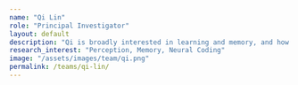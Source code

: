 ```yaml
---
name: "Qi Lin"
role: "Principal Investigator"
layout: default
description: "Qi is broadly interested in learning and memory, and how individual differences in these processes interact with other aspects of the mind. She recently completed her PhD in the Department of Psychology at Yale University, working primarily with Dr. Marvin Chun. Her doctoral research focused who remember better (individual differences), what gets remembered (memorability), and more importantly, why, using tools from psychophysics, computational modeling to neuroimaging. Before that, she received her B.A. from New York University, working in the laboratory of Dr. Elizabeth Phelps and spent a year as a lab manager in the laboratory of Dr. Daniela Schiller, studying the malleability of emotional memory."
research_interest: "Perception, Memory, Neural Coding"
image: "/assets/images/team/qi.png"
permalink: /teams/qi-lin/
---
```


